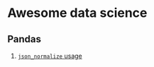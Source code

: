 # Awesome data science
## Pandas
1. [`json_normalize` usage](https://towardsdatascience.com/all-pandas-json-normalize-you-should-know-for-flattening-json-13eae1dfb7dd)
